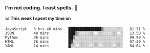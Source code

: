 ### I'm not coding. I cast spells. 🎩

📊 **This week I spent my time on**
<!--START_SECTION:waka-->
```text
JavaScript   3 hrs 46 mins   ███████████████▒░░░░░░░░░   61.71 % 
JSON         49 mins         ███▒░░░░░░░░░░░░░░░░░░░░░   13.50 % 
Python       36 mins         ██▒░░░░░░░░░░░░░░░░░░░░░░   09.99 % 
HTML         26 mins         █▓░░░░░░░░░░░░░░░░░░░░░░░   07.20 % 
YAML         14 mins         █░░░░░░░░░░░░░░░░░░░░░░░░   04.04 % 
```
<!--END_SECTION:waka-->
